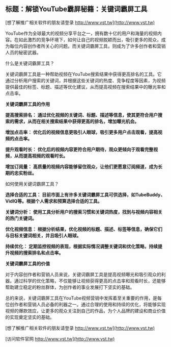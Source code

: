## **标题：解锁YouTube霸屏秘籍：关键词霸屏工具**

[想了解推广相关软件的朋友请登录 http://www.vst.tw](http://www.vst.tw)

YouTube作为全球最大的视频分享平台之一，拥有数十亿的用户和海量的视频内容。在如此激烈的竞争环境下，如何让自己的视频脱颖而出，吸引更多的观众，成为每位内容创作者所关心的问题。而关键词霸屏工具，则成为了许多创作者和营销人员的秘密武器。

什么是关键词霸屏工具？

关键词霸屏工具是一种帮助视频在YouTube搜索结果中获得更高排名的工具。它通过分析用户搜索的关键词，并根据这些关键词的热度、竞争程度等因素，为视频提供最佳的标签、标题、描述等优化建议，从而提高视频在搜索结果中的曝光率和点击率。

**关键词霸屏工具的作用**

**提高搜索排名： 通过优化视频的关键词、标题、描述等信息，使其更符合用户搜索的需求，从而在相关搜索结果中获得更高的排名，增加曝光机会。**

**增加点击率： 优化后的视频信息更吸引人眼球，吸引更多用户点击观看，提高视频的点击率。**

**提升观看时长： 优化后的视频内容更符合用户期待，观众更倾向于观看完整视频，从而提高视频的观看时长。**

**增加订阅量： 高质量的视频内容能够留住观众，让他们更愿意订阅频道，成为长期的忠实粉丝。**

如何使用关键词霸屏工具？

**选择合适的工具： 目前市面上有许多关键词霸屏工具可供选择，如TubeBuddy、VidIQ等。根据个人需求和预算选择合适的工具。**

**关键词分析： 使用工具分析用户的搜索习惯和关键词热度，找到与视频内容相关的热门关键词。**

**优化视频信息： 根据分析结果，优化视频的标题、描述、标签等信息，确保它们与目标关键词相关，并且吸引人眼球。**

**持续优化： 定期监控视频的表现，根据实际情况调整关键词和优化策略，持续提升视频的搜索排名和点击率。**

**关键词霸屏工具的价值**

对于内容创作者和营销人员来说，关键词霸屏工具是提高视频曝光和吸引观众的利器。通过科学的优化策略，不仅能够让视频获得更高的点击率和观看时长，还能够帮助建立稳定的粉丝群体，为创作者的事业发展打下坚实的基础。

总的来说，关键词霸屏工具在YouTube视频营销中发挥着至关重要的作用，是每位创作者和营销人员必备的利器之一。通过合理的使用和持续的优化，将能够实现视频的爆款效应，让更多的观众关注到自己的作品，为个人品牌的建设和商业价值的实现奠定坚实的基础。

[想了解推广相关软件的朋友请登录 http://www.vst.tw](http://www.vst.tw)


[访问软件官网 http://www.vst.tw](http://www.vst.tw)

